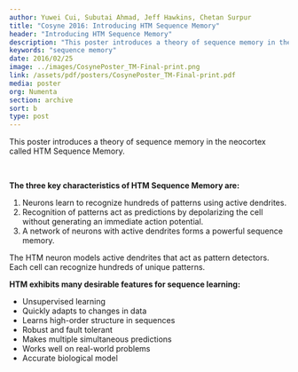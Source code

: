```yaml
---
author: Yuwei Cui, Subutai Ahmad, Jeff Hawkins, Chetan Surpur
title: "Cosyne 2016: Introducing HTM Sequence Memory"
header: "Introducing HTM Sequence Memory"
description: "This poster introduces a theory of sequence memory in the neocortex called HTM Sequence Memory. The three characteristics of HTM Sequence Memory are: 1) Neurons learn to recognize hundreds of patters; 2) Pattern recognition acts as predictions; and 3) a network of neurons forms a powerful sequence memory."
keywords: "sequence memory"
date: 2016/02/25
image: ../images/CosynePoster_TM-Final-print.png
link: /assets/pdf/posters/CosynePoster_TM-Final-print.pdf
media: poster
org: Numenta
section: archive
sort: b
type: post
---
```


This poster introduces a theory of sequence memory in the neocortex called HTM Sequence Memory.

<br />

**The three key characteristics of HTM Sequence Memory are:**

1. Neurons learn to recognize hundreds of patterns using active dendrites.
2. Recognition of patterns act as predictions by depolarizing the cell without generating an immediate
action potential.
3. A network of neurons with active dendrites forms a powerful sequence memory.

The HTM neuron models active dendrites that act as pattern detectors. Each cell can recognize hundreds of unique patterns.

**HTM exhibits many desirable features for sequence learning:**

- Unsupervised learning
- Quickly adapts to changes in data
- Learns high-order structure in sequences
- Robust and fault tolerant
- Makes multiple simultaneous predictions
- Works well on real-world problems
- Accurate biological model
